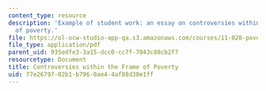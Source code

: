 ```yaml
---
content_type: resource
description: 'Example of student work: an essay on controversies within the frame
  of poverty.'
file: https://ol-ocw-studio-app-qa.s3.amazonaws.com/courses/11-020-poverty-public-policy-and-controversy-fall-2003/77e2679702b1b7960ae44af88d30e1ff_contro_frame_poverty.pdf
file_type: application/pdf
parent_uid: 935edfe3-3a15-dcc0-cc7f-7043c88cb2f7
resourcetype: Document
title: Controversies within the Frame of Poverty
uid: 77e26797-02b1-b796-0ae4-4af88d30e1ff
---
```

